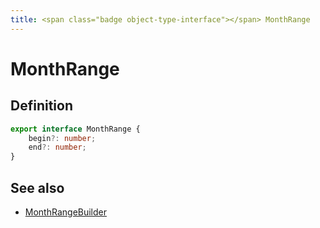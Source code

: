 ```yaml
---
title: <span class="badge object-type-interface"></span> MonthRange
---
```

# <span class="badge object-type-interface"></span> MonthRange

## Definition

```typescript
export interface MonthRange {
	begin?: number;
	end?: number;
}

```
## See also

 * <span class="badge builder"></span> [MonthRangeBuilder](./builder-MonthRangeBuilder.md)
